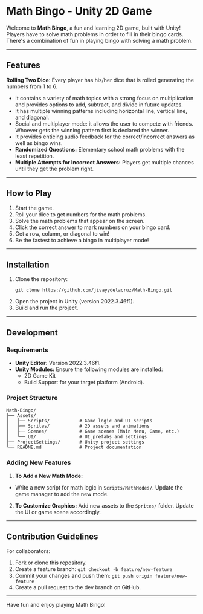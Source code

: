 # Math Bingo - Unity 2D Game

Welcome to **Math Bingo**, a fun and learning 2D game, built with Unity! Players have to solve math problems in order to fill in their bingo cards. There's a combination of fun in playing bingo with solving a math problem.

---
 
## Features
 
**Rolling Two Dice**: Every player has his/her dice that is rolled generating the numbers from 1 to 6.
- It contains a variety of math topics with a strong focus on multiplication and provides options to add, subtract, and divide in future updates.
- It has multiple winning patterns including horizontal line, vertical line, and diagonal.
- Social and multiplayer mode: it allows the user to compete with friends. Whoever gets the winning pattern first is declared the winner.
- It provides enticing audio feedback for the correct/incorrect answers as well as bingo wins.
- **Randomized Questions:** Elementary school math problems with the least repetition.
- **Multiple Attempts for Incorrect Answers:** Players get multiple chances until they get the problem right.

---

## How to Play

1. Start the game.
2. Roll your dice to get numbers for the math problems.
3. Solve the math problems that appear on the screen.
4. Click the correct answer to mark numbers on your bingo card.
5. Get a row, column, or diagonal to win!
6. Be the fastest to achieve a bingo in multiplayer mode!

---

## Installation

1. Clone the repository:
   ```
   git clone https://github.com/jivayydelacruz/Math-Bingo.git
   ```
2. Open the project in Unity (version 2022.3.46f1).
3. Build and run the project.
---

## Development

### Requirements

- **Unity Editor:** Version 2022.3.46f1.
- **Unity Modules:** Ensure the following modules are installed:
  - 2D Game Kit
  - Build Support for your target platform (Android).

### Project Structure

```
Math-Bingo/
├── Assets/
│   ├── Scripts/           # Game logic and UI scripts
│   ├── Sprites/           # 2D assets and animations
│   ├── Scenes/            # Game scenes (Main Menu, Game, etc.)
│   └── UI/                # UI prefabs and settings
├── ProjectSettings/       # Unity project settings
└── README.md              # Project documentation
```

### Adding New Features

1. **To Add a New Math Mode:**
- Write a new script for math logic in `Scripts/MathModes/`.
   Update the game manager to add the new mode.

2. **To Customize Graphics:**
   Add new assets to the `Sprites/` folder.
   Update the UI or game scene accordingly.

---

## Contribution Guidelines

For collaborators:

1. Fork or clone this repository.
2. Create a feature branch:
   `
git checkout -b feature/new-feature
   `
3. Commit your changes and push them:
   `
   git push origin feature/new-feature
   `
4. Create a pull request to the dev branch on GitHub.

---

Have fun and enjoy playing Math Bingo! 
